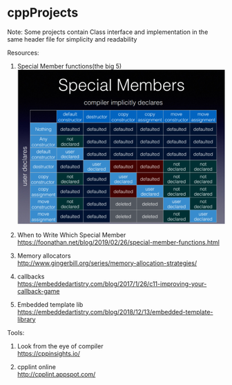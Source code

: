 # cppProjects
Note: Some projects contain Class interface and implementation in the same header file for simplicity and readability

Resources:  
1. Special Member functions(the big 5)  
![](resources/special_member_functions.png)

2. When to Write Which Special Member  
https://foonathan.net/blog/2019/02/26/special-member-functions.html

3. Memory allocators  
http://www.gingerbill.org/series/memory-allocation-strategies/

4. callbacks  
https://embeddedartistry.com/blog/2017/1/26/c11-improving-your-callback-game

5. Embedded template lib  
https://embeddedartistry.com/blog/2018/12/13/embedded-template-library

Tools:
1. Look from the eye of compiler  
https://cppinsights.io/

2. cpplint online    
http://cpplint.appspot.com/

